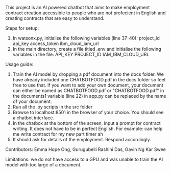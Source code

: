 This project is an AI powered chatbot that aims to make employment contract creation accessible to people who are not profecient in English and creating contracts that are easy to understand. 

Steps for setup:
1. In watsonx.py, initialise the following variables (line 37-40):
    project_id 
    api_key
    access_token
    ibm_cloud_iam_url
2. In the main directory, create a file titled .env and initialise the following variables in the file:
    API_KEY
    PROJECT_ID
    IAM_IBM_CLOUD_URL

Usage guide:
1. Train the AI model by dropping a pdf document into the docs folder. We have already included one CHATBOTFOOD.pdf in the docs folder so feel free to use that. If you want to add your own document, your document can either be named as CHATBOTFOOD.pdf or "CHATBOTFOOD.pdf" in the documents1 variable (line 22) in app.py can be replaced by the name of your document.     
2. Run all the .py scripts in the src folder
3. Browse to localhost:8501 in the browser of your choice. You should see a chatbot interface.
3. In the chatbox at the bottom of the screen, input a prompt for contract writing. It does not have to be in perfect English. For example: can help me write contract for my new part timer ah
4. It should ask for details of the employment. Respond accordingly. 

Contributors:
Emma Hope Ong,
Gurugubelli Rashini Das,
Gavin Ng Kar Swee

Limitations: we do not have access to a GPU and was unable to train the AI model with too large of a document. 
